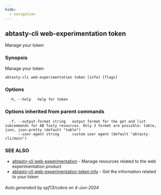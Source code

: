 ```yaml
---
hide:
  - navigation
---
```

## abtasty-cli web-experimentation token

Manage your token

### Synopsis

Manage your token

```
abtasty-cli web-experimentation token [info] [flags]
```

### Options

```
  -h, --help   help for token
```

### Options inherited from parent commands

```
  -f, --output-format string   output format for the get and list subcommands for AB Tasty resources. Only 3 format are possible: table, json, json-pretty (default "table")
      --user-agent string      custom user agent (default "abtasty-cli/main")
```

### SEE ALSO

* [abtasty-cli web-experimentation](abtasty-cli_web-experimentation.md)	 - Manage resources related to the web experimentation product
* [abtasty-cli web-experimentation token info](abtasty-cli_web-experimentation_token_info.md)	 - Get the information related to your token

###### Auto generated by spf13/cobra on 4-Jun-2024
